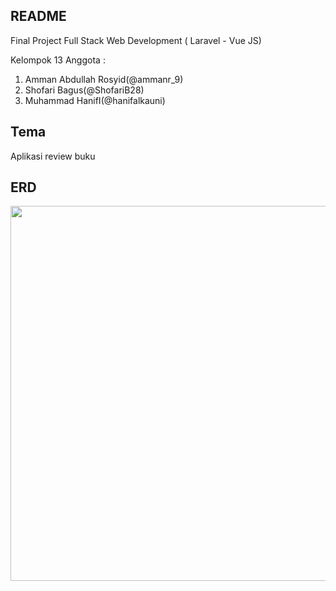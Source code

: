 ## README

Final Project Full Stack Web Development ( Laravel - Vue JS)

Kelompok 13
Anggota :
<ol>
<li>Amman Abdullah Rosyid(@ammanr_9)</li>
<li>Shofari Bagus(@ShofariB28)</li>
<li>Muhammad HanifI(@hanifalkauni)</li>
</ol>

## Tema
Aplikasi review buku

## ERD
<p align="center"><img src="https://gitlab.com/Amman243/project-collab-1/-/blob/master/erd.png" width="600"></p>

